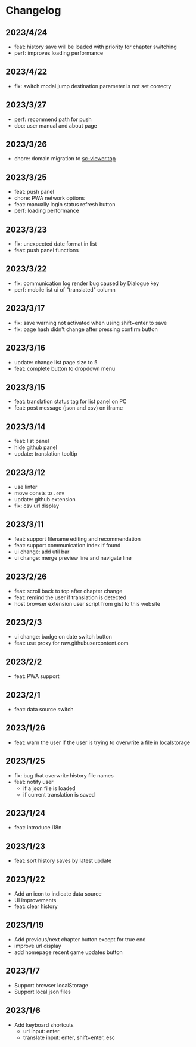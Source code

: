 # Changelog

## 2023/4/24

* feat: history save will be loaded with priority for chapter switching
* perf: improves loading performance

## 2023/4/22

* fix: switch modal jump destination parameter is not set correcty

## 2023/3/27

* perf: recommend path for push
* doc: user manual and about page

## 2023/3/26

* chore: domain migration to [sc-viewer.top](https://sc-viewer.top)

## 2023/3/25

* feat: push panel
* chore: PWA network options
* feat: manually login status refresh button
* perf: loading performance

## 2023/3/23

* fix: unexpected date format in list
* feat: push panel functions

## 2023/3/22

* fix: communication log render bug caused by Dialogue key
* perf: mobile list ui of "translated" column

## 2023/3/17

* fix: save warning not activated when using shift+enter to save
* fix: page hash didn't change after pressing confirm button

## 2023/3/16

* update: change list page size to 5
* feat: complete button to dropdown menu

## 2023/3/15

* feat: translation status tag for list panel on PC
* feat: post message (json and csv) on iframe

## 2023/3/14

* feat: list panel
* hide github panel
* update: translation tooltip

## 2023/3/12

* use linter
* move consts to `.env`
* update: github extension
* fix: csv url display

## 2023/3/11

* feat: support filename editing and recommendation
* feat: support communication index if found
* ui change: add util bar
* ui change: merge preview line and navigate line

## 2023/2/26

* feat: scroll back to top after chapter change
* feat: remind the user if translation is detected
* host browser extension user script from gist to this website

## 2023/2/3

* ui change: badge on date switch button
* feat: use proxy for raw.githubusercontent.com

## 2023/2/2

* feat: PWA support

## 2023/2/1

* feat: data source switch

## 2023/1/26

* feat: warn the user if the user is trying to overwrite a file in localstorage

## 2023/1/25

* fix: bug that overwrite history file names
* feat: notify user
  * if a json file is loaded
  * if current translation is saved

## 2023/1/24

* feat: introduce i18n

## 2023/1/23

* feat: sort history saves by latest update

## 2023/1/22

* Add an icon to indicate data source
* UI improvements
* feat: clear history

## 2023/1/19

* Add previous/next chapter button except for true end
* improve url display
* add homepage recent game updates button

## 2023/1/7

* Support browser localStorage
* Support local json files

## 2023/1/6

* Add keyboard shortcuts
  * url input: enter
  * translate input: enter, shift+enter, esc
